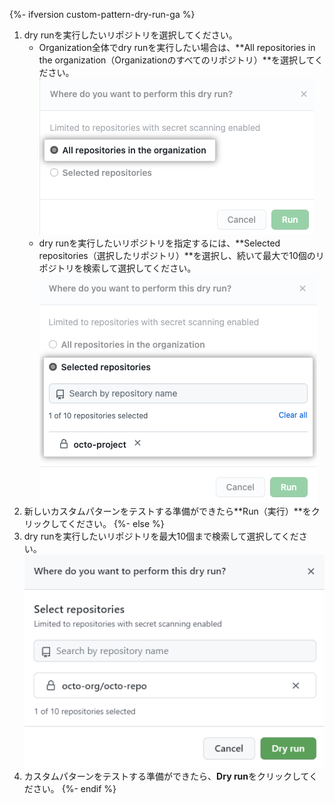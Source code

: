 {%- ifversion custom-pattern-dry-run-ga %}
1. dry runを実行したいリポジトリを選択してください。
   * Organization全体でdry runを実行したい場合は、**All repositories in the organization（Organizationのすべてのリポジトリ）**を選択してください。 ![dry runのために選択したリポジトリを表示しているスクリーンショット](/assets/images/help/repository/secret-scanning-dry-run-custom-pattern-all-repos.png)
   * dry runを実行したいリポジトリを指定するには、**Selected repositories（選択したリポジトリ）**を選択し、続いて最大で10個のリポジトリを検索して選択してください。 ![dry runのために選択したリポジトリを表示しているスクリーンショット](/assets/images/help/repository/secret-scanning-dry-run-custom-pattern-select-repos-option.png)
1. 新しいカスタムパターンをテストする準備ができたら**Run（実行）**をクリックしてください。
{%- else %}
1. dry runを実行したいリポジトリを最大10個まで検索して選択してください。 ![dry runのために選択したリポジトリを表示しているスクリーンショット](/assets/images/help/repository/secret-scanning-dry-run-custom-pattern-select-repo.png)
1. カスタムパターンをテストする準備ができたら、**Dry run**をクリックしてください。
{%- endif %}
